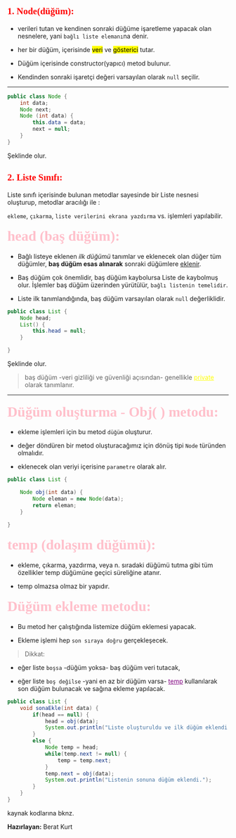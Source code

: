 
  <font face="new times roman" color="red"><h2>1. Node(düğüm):</h2></font>

  * verileri tutan ve kendinen sonraki düğüme işaretleme yapacak olan nesnelere, yani `bağlı liste elemanı`na denir.

  * her bir düğüm, içerisinde <mark>veri</mark> ve <mark>gösterici</mark> tutar.

  * Düğüm içerisinde constructor(yapıcı) metod bulunur.

  * Kendinden sonraki işaretçi değeri varsayılan olarak `null` seçilir.

---

```java
public class Node {
    int data;
    Node next;
    Node (int data) {
        this.data = data;
        next = null;
    }
}
```

Şeklinde olur.

<font face="new times roman" color="red" ><h2>2. Liste Sınıfı:</h2></font>

Liste sınıfı içerisinde bulunan metodlar sayesinde bir Liste nesnesi oluşturup, metodlar aracılığı ile :

`ekleme`, `çıkarma`, `liste verilerini ekrana yazdırma` vs.
işlemleri yapılabilir.

<font face="chinese rocks" size="6px" color="pink"><h4>head (baş düğüm):</h4></font>

* Bağlı listeye eklenen *ilk düğümü* tanımlar ve eklenecek olan düğer tüm düğümler, **baş düğüm esas alınarak** sonraki düğümlere <u>eklenir</u>. 

* Baş düğüm çok önemlidir, baş düğüm kaybolursa Liste de kaybolmuş olur. İşlemler baş düğüm üzerinden yürütülür,
`bağlı listenin temelidir`.

* Liste ilk tanımlandığında, baş düğüm varsayılan olarak `null` değerliklidir.

```java
public class List {
    Node head;
    List() {
        this.head = null;
    }

}
```

Şeklinde olur.

> baş düğüm -veri gizliliği ve güvenliği açısından- genellikle <font color="yellow"><u>private</u></font> olarak tanımlanır.

----
<font face="chinese rocks" size="6px" color="pink"><h4>Düğüm oluşturma - Obj( ) metodu:</h4></font>

* ekleme işlemleri için bu metod `düğüm` oluşturur.

* değer döndüren bir metod oluşturacağımız için dönüş tipi `Node` türünden olmalıdır.

* eklenecek olan veriyi içerisine `parametre` olarak alır.

```java
public class List {

    Node obj(int data) {
        Node eleman = new Node(data);
        return eleman;
    }

}
```

<font face="chinese rocks" size="6px" color="pink"><h4>temp (dolaşım düğümü):</h4></font>

* ekleme, çıkarma, yazdırma, veya n. sıradaki düğümü tutma gibi tüm özellikler temp düğümüne geçici süreliğine atanır.

* temp olmazsa olmaz bir yapıdır.

<font face="chinese rocks" size="6px" color="pink"><h4>Düğüm ekleme metodu:</h4></font>

* Bu metod her çalıştığında listemize düğüm eklemesi yapacak. 

* Ekleme işlemi hep `son sıraya doğru` gerçekleşecek.

>Dikkat:

* eğer liste `boşsa` -düğüm yoksa- baş düğüm veri tutacak,

* eğer liste `boş değilse` -yani en az bir düğüm varsa- <font color= "purple"><u>temp</u></font> 
kullanılarak son düğüm bulunacak ve sağına ekleme yapılacak.

```java
public class List {
    void sonaEkle(int data) {
        if(head == null) {
            head = obj(data);
            System.out.println("Liste oluşturuldu ve ilk düğüm eklendi.");
        }
        else {
            Node temp = head;
            while(temp.next != null) {
                temp = temp.next;
            }
            temp.next = obj(data);
            System.out.println("Listenin sonuna düğüm eklendi.");
        }
    }
}
```
kaynak kodlarına bknz.

**Hazırlayan:** Berat Kurt


 
